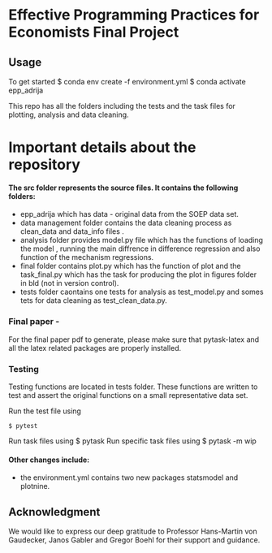 # Effective Programming Practices for Economists Final Project 

## Usage

To get started 
$ conda env create -f environment.yml
$ conda activate epp_adrija

This repo has all the folders including the tests and the task files for plotting, analysis and data cleaning.

# Important details about the repository

#### The src folder represents the source files. It contains the following folders:

- epp_adrija which has data - original data from the SOEP data set.
- data management folder contains the data cleaning process as clean_data and data_info files .
- analysis folder provides model.py file which has the functions of loading the model , running the main diffrence in difference regression and also function of the mechanism regressions. 
- final folder contains plot.py which has the function of plot and the task_final.py which has the task for producing the plot in figures folder in bld (not in version control).
- tests folder caontains one tests for analysis as test_model.py and somes tets for data cleaning as test_clean_data.py.


### Final paper -

For the final paper pdf to generate, please make sure that pytask-latex and all the latex related packages are properly installed.

### Testing

Testing functions are located in tests folder. These functions are written to test and assert the original functions on a small representative data set.

Run the test file using

```
$ pytest
```

Run task files using $ pytask Run specific task files using $ pytask -m wip

#### Other changes include:

- the environment.yml contains two new packages statsmodel and plotnine.

## Acknowledgment

We would like to express our deep gratitude to Professor Hans-Martin von Gaudecker, Janos Gabler and Gregor Boehl for their support and guidance.
